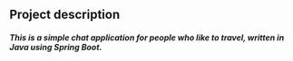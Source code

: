 Project description
-
#### *This is a simple chat application for people who like to travel, written in Java using Spring Boot.*